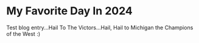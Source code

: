 # My Favorite Day In 2024
Test blog entry...Hail To The Victors...Hail, Hail to Michigan the Champions of the West :)